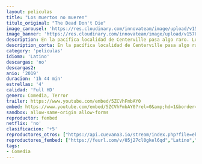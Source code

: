 ```yaml
---
layout: peliculas
title: "Los muertos no mueren"
titulo_original: "The Dead Don't Die"
image_carousel: 'https://res.cloudinary.com/innovateam/image/upload/v1578795147/los-muertos-min_nhpxs3.jpg'
image_banner: 'https://res.cloudinary.com/innovateam/image/upload/v1578795150/muertos-no-mueren_11-min_yosdec.jpg'
description: En la pacífica localidad de Centerville pasa algo raro. Los animales se empiezan a comportar de forma extraña, las horas de luz solar cambian de forma impredecible y la luna vigila permanentemente desde el horizonte. Los científicos están preocupados y los informativos dan noticias desconcertantes. Y es que, una extraña invasión está a punto de suceder en la que los muertos ya no está muertos y se levantarán de sus tumbas. Los habitantes de Centerville, liderados por Ronald Peterson y Cliff Robertson, deberán detener esta amenaza y luchar para sobrevivir.
description_corta: En la pacífica localidad de Centerville pasa algo raro. Los animales se empiezan a comportar de forma extraña, las horas de luz solar cambian de forma impredecible y la luna vigila permanentemente desde el horizonte. Los científicos están...
category: 'peliculas'
idioma: 'Latino'
descargas: 'no'
descargas2:
anio: '2019'
duracion: '1h 44 min'
estrellas: '4'
calidad: 'Full HD'
genero: Comedia, Terror
trailer: https://www.youtube.com/embed/5ZCVhFmbAY0
embed: https://www.youtube.com/embed/5ZCVhFmbAY0?rel=0&amp;hd=1&border=0&wmode=opaque&enablejsapi=1&modestbranding=1&controls=1&showinfo=1
sandbox: allow-same-origin allow-forms
reproductor: fembed
netflix: 'no'
clasificacion: '+5'
reproductores_otros: ["https://api.cuevana3.io/stream/index.php?file=ek5lbm9xYWNrS0xYMTZLa2xNbkdvY3ZTb3BtZng4TGp6ZFpobGFMUGtPTFJ5SnFUWU5MSzZkUFhZR1JwbTVha25KR1VvcVBWMGVMWWtaYWhvSkhWNTV5WmJHZGpsWkhTc0tTSGtYdW1qK0RVbDFhb2xNN0sxOU9ubUtXWHg1dWttWnRwWTJPYms2V2E","Latino","https://gdriveplayer.me/embed2.php?link=97LCROBAxMmJfy0p%252FGWrWwVJOrAEEGq%252BiUA6O9wDrtnlGQW8JaEh8jVXF5ouT8hXi5HyeVEvdBGaOnVOr3740MdcWDhbiHz8D%252FPEhytkZIht0F%252BS0j%252BuPDHXdPN0yg3iutBD6DM134%252FS70ucO347lsJzyIwIL1yHhVJu6IUxm3c1rsQxBdqAfKQ3RcXn%252BlYg6%252BmwZyEG3MF4vJBYXVNwhK","Latino","https://mstream.website/itl0n8k7u9ms","Latino","https://gdriveplayer.co/embed2.php?link=ShvddzZnmqyyPk0Ez3tk0QBVplWUib7X9R%252BmmMNHaGKZHTPM5ZRTObMz8geguw3TZyHhPt7VAUJ8PxVScxgU8aNV7YFBYLwszAH%252FQuv9k9Js8VuyPiGoH94NiyDv9A48NFQUK8796mE%252BTg6F5LbdWuX6YrEYgoFU5pPjdd4KNOHziYGb88VXL%252BfXnKi5Q9lMHsmWi1wG0qUWEleTOXszyl","Latino","https://gdriveplayer.co/embed2.php?link=qyEjpMuUnltGXGtnEcBocQlDgtxZi115VUZTEL0vZ73meWJE6QA1cvSInPEx%252FSkxUTjdUDCfrLpfos1G69emZsO2N3s6RGkUI3i8p1EX05tv%252F9uPiIykiAD3LqclzCqfZ%252FVJfXpBEHSl%252FTN68P26oYIfNvQr62dJ0ci%252BZF0RmuR7Ip5HPgh%252BiB2dTYktgU0QKWfqC8PwKxcrLKWSUQmjRx","Latino","https://gdriveplayer.co/embed2.php?link=JYPrcojk8JRyb3WSuOhcUwtYk8dNHHPjLzKnHygtY6YuQ0YIJfIhijhZXEPiLBnbdq4ZEHR0rvud1qp1raVIUV3VFTBAEzzWcYoWLKPPhiGXcSn8FkPmYzFAM5NazhlNEnKPSW9OK0W%252FiImAM86VeiFjdKHChNQ8WgD0qqA4vnqZE87VG5R%252F9dTH9o2JHAlTlOSiHC3VHgHWrFmNTXbHgojKCC9L1JovgM4QbPQtvS9g%253D%253D","Latino","https://mstream.website/4jge6rb42r11","Latino"]
reproductores_fembed: ["https://feurl.com/v/05j27cl0gkel6qd","Latino","https://feurl.com/v/8pk85i86k37wg7w","Latino"]
tags:
- Comedia
---
```













